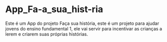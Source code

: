 # App_Fa-a_sua_hist-ria
Este é um App do projeto Faça sua história, este é um projeto para ajudar jovens do ensino fundamental 1, ele vai servir para incentivar as crianças a lerem e criarem suas próprias histórias.

